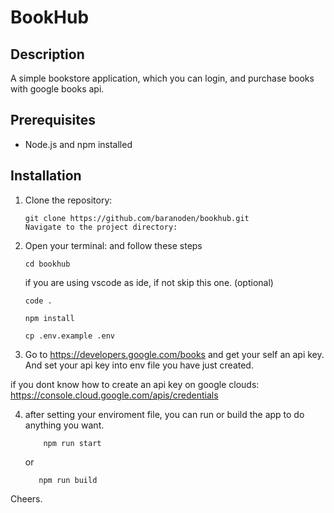 # BookHub

## Description

A simple bookstore application, which you can login, and purchase books with google books api.

## Prerequisites

- Node.js and npm installed

## Installation

1. Clone the repository:

   ```
   git clone https://github.com/baranoden/bookhub.git
   Navigate to the project directory:
   ```

2. Open your terminal:
   and follow these steps

   ```
   cd bookhub
   ```

   if you are using vscode as ide, if not skip this one. (optional)

   ```
   code .
   ```

   ```
   npm install
   ```

   ```
   cp .env.example .env
   ```

3. Go to https://developers.google.com/books and get your self an api key. And set your api key into env file you have just created.

if you dont know how to create an api key on google clouds: https://console.cloud.google.com/apis/credentials

4. after setting your enviroment file, you can run or build the app to do anything you want.

   ```
       npm run start
   ```

   or

   ```
      npm run build
   ```

Cheers.
